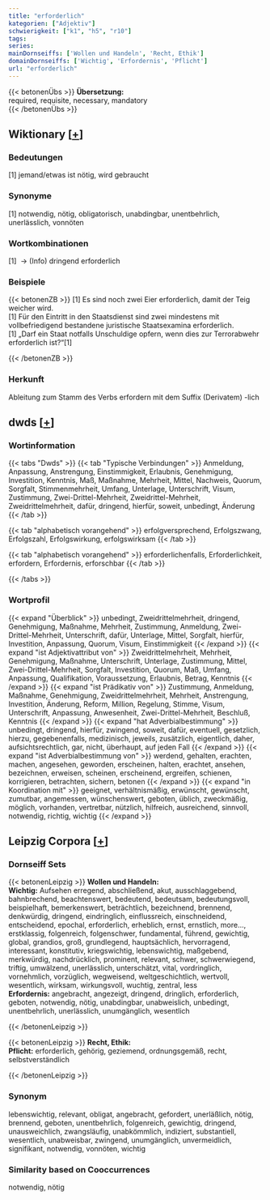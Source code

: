 ```yaml
---
title: "erforderlich"
kategorien: ["Adjektiv"]
schwierigkeit: ["k1", "h5", "r10"]
tags:
series:
mainDornseiffs: ['Wollen und Handeln', 'Recht, Ethik']
domainDornseiffs: ['Wichtig', 'Erfordernis', 'Pflicht']
url: "erforderlich"
---
```


{{< betonenÜbs >}}
**Übersetzung:**  
required, requisite, necessary, mandatory  
{{< /betonenÜbs >}}

## Wiktionary [[+](https://de.wiktionary.org/wiki/erforderlich)]

### Bedeutungen
[1] jemand/etwas ist nötig, wird gebraucht  

### Synonyme
[1] notwendig, nötig, obligatorisch, unabdingbar, unentbehrlich, unerlässlich, vonnöten  

### Wortkombinationen
[1]  -> (Info) dringend erforderlich  

### Beispiele
{{< betonenZB >}}
[1] Es sind noch zwei Eier erforderlich, damit der Teig weicher wird.  
[1] Für den Eintritt in den Staatsdienst sind zwei mindestens mit vollbefriedigend bestandene juristische Staatsexamina erforderlich.  
[1] „Darf ein Staat notfalls Unschuldige opfern, wenn dies zur Terrorabwehr erforderlich ist?“[1]  

{{< /betonenZB >}}
### Herkunft
Ableitung zum Stamm des Verbs erfordern mit dem Suffix (Derivatem) -lich  



## dwds [[+](https://www.dwds.de/wb/erforderlich)]

### Wortinformation
{{< tabs "Dwds" >}}
{{< tab "Typische Verbindungen" >}}
Anmeldung, Anpassung, Anstrengung, Einstimmigkeit, Erlaubnis, Genehmigung, Investition, Kenntnis, Maß, Maßnahme, Mehrheit, Mittel, Nachweis, Quorum, Sorgfalt, Stimmenmehrheit, Umfang, Unterlage, Unterschrift, Visum, Zustimmung, Zwei-Drittel-Mehrheit, Zweidrittel-Mehrheit, Zweidrittelmehrheit, dafür, dringend, hierfür, soweit, unbedingt, Änderung
{{< /tab >}}

{{< tab "alphabetisch vorangehend" >}}
erfolgversprechend, Erfolgszwang, Erfolgszahl, Erfolgswirkung, erfolgswirksam
{{< /tab >}}

{{< tab "alphabetisch vorangehend" >}}
erforderlichenfalls, Erforderlichkeit, erfordern, Erfordernis, erforschbar
{{< /tab >}}

{{< /tabs >}}

### Wortprofil
{{< expand "Überblick" >}} unbedingt, Zweidrittelmehrheit, dringend, Genehmigung, Maßnahme, Mehrheit, Zustimmung, Anmeldung, Zwei-Drittel-Mehrheit, Unterschrift, dafür, Unterlage, Mittel, Sorgfalt, hierfür, Investition, Anpassung, Quorum, Visum, Einstimmigkeit {{< /expand >}}
{{< expand "ist Adjektivattribut von" >}} Zweidrittelmehrheit, Mehrheit, Genehmigung, Maßnahme, Unterschrift, Unterlage, Zustimmung, Mittel, Zwei-Drittel-Mehrheit, Sorgfalt, Investition, Quorum, Maß, Umfang, Anpassung, Qualifikation, Voraussetzung, Erlaubnis, Betrag, Kenntnis {{< /expand >}}
{{< expand "ist Prädikativ von" >}} Zustimmung, Anmeldung, Maßnahme, Genehmigung, Zweidrittelmehrheit, Mehrheit, Anstrengung, Investition, Änderung, Reform, Million, Regelung, Stimme, Visum, Unterschrift, Anpassung, Anwesenheit, Zwei-Drittel-Mehrheit, Beschluß, Kenntnis {{< /expand >}}
{{< expand "hat Adverbialbestimmung" >}} unbedingt, dringend, hierfür, zwingend, soweit, dafür, eventuell, gesetzlich, hierzu, gegebenenfalls, medizinisch, jeweils, zusätzlich, eigentlich, daher, aufsichtsrechtlich, gar, nicht, überhaupt, auf jeden Fall {{< /expand >}}
{{< expand "ist Adverbialbestimmung von" >}} werdend, gehalten, erachten, machen, angesehen, geworden, erscheinen, halten, erachtet, ansehen, bezeichnen, erweisen, scheinen, erscheinend, ergreifen, schienen, korrigieren, betrachten, sichern, betonen {{< /expand >}}
{{< expand "in Koordination mit" >}} geeignet, verhältnismäßig, erwünscht, gewünscht, zumutbar, angemessen, wünschenswert, geboten, üblich, zweckmäßig, möglich, vorhanden, vertretbar, nützlich, hilfreich, ausreichend, sinnvoll, notwendig, richtig, wichtig {{< /expand >}}

## Leipzig Corpora [[+](https://corpora.uni-leipzig.de/en/res?word=erforderlich&corpusId=deu_newscrawl-public_2018)]

### Dornseiff Sets
{{< betonenLeipzig >}}
**Wollen und Handeln:**  
**Wichtig:** Aufsehen erregend, abschließend, akut, ausschlaggebend, bahnbrechend, beachtenswert, bedeutend, bedeutsam, bedeutungsvoll, beispielhaft, bemerkenswert, beträchtlich, bezeichnend, brennend, denkwürdig, dringend, eindringlich, einflussreich, einschneidend, entscheidend, epochal, erforderlich, erheblich, ernst, ernstlich, more..., erstklassig, folgenreich, folgenschwer, fundamental, führend, gewichtig, global, grandios, groß, grundlegend, hauptsächlich, hervorragend, interessant, konstitutiv, kriegswichtig, lebenswichtig, maßgebend, merkwürdig, nachdrücklich, prominent, relevant, schwer, schwerwiegend, triftig, umwälzend, unerlässlich, unterschätzt, vital, vordringlich, vornehmlich, vorzüglich, wegweisend, weltgeschichtlich, wertvoll, wesentlich, wirksam, wirkungsvoll, wuchtig, zentral, less  
**Erfordernis:** angebracht, angezeigt, dringend, dringlich, erforderlich, geboten, notwendig, nötig, unabdingbar, unabweislich, unbedingt, unentbehrlich, unerlässlich, unumgänglich, wesentlich  

{{< /betonenLeipzig >}}


{{< betonenLeipzig >}}
**Recht, Ethik:**  
**Pflicht:** erforderlich, gehörig, geziemend, ordnungsgemäß, recht, selbstverständlich  

{{< /betonenLeipzig >}}

### Synonym
lebenswichtig, relevant, obligat, angebracht, gefordert, unerläßlich, nötig, brennend, geboten, unentbehrlich, folgenreich, gewichtig, dringend, unausweichlich, zwangsläufig, unabkömmlich, indiziert, substantiell, wesentlich, unabweisbar, zwingend, unumgänglich, unvermeidlich, signifikant, notwendig, vonnöten, wichtig


### Similarity based on Cooccurrences
notwendig, nötig

